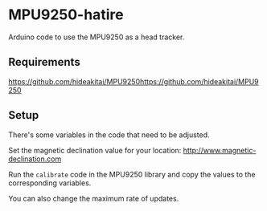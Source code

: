 # MPU9250-hatire

Arduino code to use the MPU9250 as a head tracker.

## Requirements

https://github.com/hideakitai/MPU9250https://github.com/hideakitai/MPU9250

## Setup

There's some variables in the code that need to be adjusted.

Set the magnetic declination value for your location:
http://www.magnetic-declination.com

Run the `calibrate` code in the MPU9250 library and copy the values to the
corresponding variables.

You can also change the maximum rate of updates.

